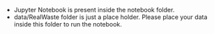- Jupyter Notebook is present inside the notebook folder. 
- data/RealWaste folder is just a place holder. Please place your data inside this folder to run the notebook.